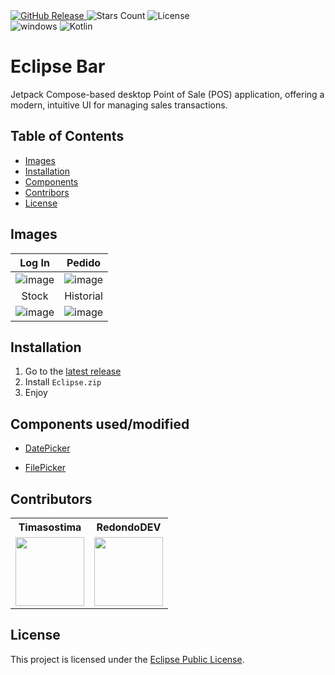 <div id="Badges1">
    <a href="https://github.com/TymRed/EclipseBar/releases/latest">
        <img alt="GitHub Release" src="https://img.shields.io/github/v/release/TymRed/EclipseBar?style=for-the-badge&color=rgb(18%2C145%2C82)"> 
    </a>
    <img alt="Stars Count" src="https://img.shields.io/github/stars/TymRed/EclipseBar?style=for-the-badge&color=rgb(18%2C145%2C82)">
    <img alt="License" src="https://img.shields.io/github/license/TymRed/EclipseBar?style=for-the-badge&color=rgb(18%2C145%2C82)">    
</div>
<div id="Badges2">
    <img alt="windows" src="https://img.shields.io/badge/Windows-0078D6?style=for-the-badge&logo=windows&logoColor=white&color=rgb(18%2C145%2C82)">
    <img alt="Kotlin" src="https://img.shields.io/badge/Kotlin-0095D5?&style=for-the-badge&logo=kotlin&logoColor=white&color=rgb(18%2C145%2C82)">
</div>

# Eclipse Bar
Jetpack Compose-based desktop Point of Sale (POS) application, offering a modern, intuitive UI for managing sales transactions. 

## Table of Contents
- [Images](#images)
- [Installation](#installation)
- [Components](#components-usedmodified)
- [Contribors](#contributors)
- [License](#license)

## Images
| Log In | Pedido |
|:---:|:---:|
|![image](https://github.com/Timasostima-RedondoDEV/EclipseBar/assets/72166965/06759d07-2551-4c8d-a8c6-8d598b6c93c6)|![image](https://github.com/user-attachments/assets/7a140f0d-fdae-4d64-a7f0-ea6756493345)|
| Stock | Historial |
|![image](https://github.com/user-attachments/assets/ba072f79-d1fd-4bd6-8c58-def357670988)|![image](https://github.com/user-attachments/assets/aaf5b8e9-26f5-44eb-94ad-24aeb791babe)|

## Installation
1. Go to the [latest release](https://github.com/TymRed/EclipseBar/releases/latest)
2. Install `Eclipse.zip`
3. Enjoy

## Components used/modified
- [DatePicker](https://gist.github.com/shakir915/9b3d0426263efb3a93a676b90ee671c0)
<!-- - [Charts](https://github.com/bytebeats/compose-charts-desktop) -->
- [FilePicker](https://github.com/Wavesonics/compose-multiplatform-file-picker)

## Contributors
<table>
    <tr>
        <th>Timasostima</th>
        <th>RedondoDEV</th>    
    </tr>
    <tr>        
        <td>
            <a href="https://github.com/Timasostima">
                <img src="https://avatars.githubusercontent.com/u/72166965?v=1" width="110px">
            </a>
        </td>
        <td>
            <a href="https://github.com/RedondoDev">
                <img src="https://avatars.githubusercontent.com/u/163606882?v=1" width="110px"> 
            </a>
        </td>
    </tr>
</table>

## License
This project is licensed under the [Eclipse Public License](LICENSE).
